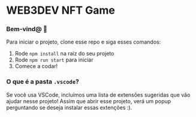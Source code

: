 # WEB3DEV NFT Game

### **Bem-vind@ 👋**
Para iniciar o projeto, clone esse repo e siga esses comandos:

1. Rode `npm install` na raíz do seu projeto
2. Rode `npm run start` para iniciar
3. Comece a codar!

### O que é a pasta `.vscode`?
Se você usa VSCode, incluímos uma lista de extensões sugeridas que vão ajudar nesse projeto! Assim que abrir esse projeto, verá um popup perguntando se deseja instalar essas extenções :).

